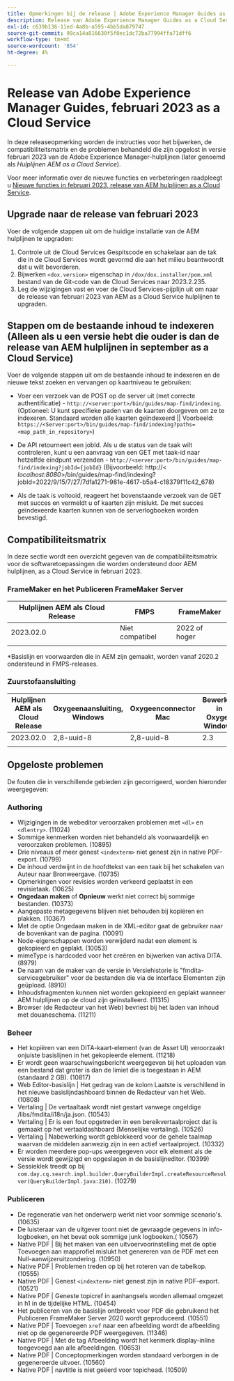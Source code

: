 ```yaml
---
title: Opmerkingen bij de release | Adobe Experience Manager Guides as a Cloud Service, release februari 2023
description: Release van Adobe Experience Manager Guides as a Cloud Service in februari
exl-id: c639b136-11ed-4a8b-a595-4bb5da879747
source-git-commit: 99ca14a816630f5f0ec1dc72ba77994ffa71dff6
workflow-type: tm+mt
source-wordcount: '854'
ht-degree: 4%

---
```


# Release van Adobe Experience Manager Guides, februari 2023 as a Cloud Service

In deze releaseopmerking worden de instructies voor het bijwerken, de compatibiliteitsmatrix en de problemen behandeld die zijn opgelost in versie februari 2023 van de Adobe Experience Manager-hulplijnen (later genoemd als *Hulplijnen AEM as a Cloud Service*).

Voor meer informatie over de nieuwe functies en verbeteringen raadpleegt u [Nieuwe functies in februari 2023, release van AEM hulplijnen as a Cloud Service](whats-new-2023.2.0.md).

## Upgrade naar de release van februari 2023

Voer de volgende stappen uit om de huidige installatie van de AEM hulplijnen te upgraden:
1. Controle uit de Cloud Services Gespitscode en schakelaar aan de tak die in de Cloud Services wordt gevormd die aan het milieu beantwoordt dat u wilt bevorderen.
2. Bijwerken `<dox.version>` eigenschap in `/dox/dox.installer/pom.xml` bestand van de Git-code van de Cloud Services naar 2023.2.235.
3. Leg de wijzigingen vast en voer de Cloud Services-pijplijn uit om naar de release van februari 2023 van AEM as a Cloud Service hulplijnen te upgraden.

## Stappen om de bestaande inhoud te indexeren (Alleen als u een versie hebt die ouder is dan de release van AEM hulplijnen in september as a Cloud Service)

Voer de volgende stappen uit om de bestaande inhoud te indexeren en de nieuwe tekst zoeken en vervangen op kaartniveau te gebruiken:

* Voer een verzoek van de POST op de server uit (met correcte authentificatie) - `http://<server:port>/bin/guides/map-find/indexing`.
(Optioneel: U kunt specifieke paden van de kaarten doorgeven om ze te indexeren. Standaard worden alle kaarten geïndexeerd || Voorbeeld: `https://<Server:port>/bin/guides/map-find/indexing?paths=<map_path_in_repository>`)

* De API retourneert een jobId. Als u de status van de taak wilt controleren, kunt u een aanvraag van een GET met taak-id naar hetzelfde eindpunt verzenden - `http://<server:port>/bin/guides/map-find/indexing?jobId={jobId}`
(Bijvoorbeeld: http://&lt;
_localhost:8080_>/bin/guides/map-find/indexing?jobId=2022/9/15/7/27/7dfa1271-981e-4617-b5a4-c18379f11c42_678)

* Als de taak is voltooid, reageert het bovenstaande verzoek van de GET met succes en vermeldt u of kaarten zijn mislukt. De met succes geïndexeerde kaarten kunnen van de serverlogboeken worden bevestigd.

## Compatibiliteitsmatrix

In deze sectie wordt een overzicht gegeven van de compatibiliteitsmatrix voor de softwaretoepassingen die worden ondersteund door AEM hulplijnen, as a Cloud Service in februari 2023.

### FrameMaker en het Publiceren FrameMaker Server

| Hulplijnen AEM als Cloud Release | FMPS | FrameMaker |
| --- | --- | --- |
| 2023.02.0 | Niet compatibel | 2022 of hoger |
|  |  |  |

*Basislijn en voorwaarden die in AEM zijn gemaakt, worden vanaf 2020.2 ondersteund in FMPS-releases.

### Zuurstofaansluiting

| Hulplijnen AEM als Cloud Release | Oxygeenaansluiting, Windows | Oxygeenconnector Mac | Bewerken in Oxygen Windows | Bewerken in Oxygen Mac |
| --- | --- | --- | --- | --- |
| 2023.02.0 | 2,8-uuid-8 | 2,8-uuid-8 | 2.3 | 2.3 |
|  |  |  |  |

## Opgeloste problemen

De fouten die in verschillende gebieden zijn gecorrigeerd, worden hieronder weergegeven:

### Authoring

* Wijzigingen in de webeditor veroorzaken problemen met `<dl>` en `<dlentry>`. (11024)
* Sommige kenmerken worden niet behandeld als voorwaardelijk en veroorzaken problemen. (10895)
* Drie niveaus of meer genest `<indexterm>` niet genest zijn in native PDF-export. (10799)
* De inhoud verdwijnt in de hoofdtekst van een taak bij het schakelen van Auteur naar Bronweergave. (10735)
* Opmerkingen voor revisies worden verkeerd geplaatst in een revisietaak. (10625)
* **Ongedaan maken** of **Opnieuw** werkt niet correct bij sommige bestanden. (10373)
* Aangepaste metagegevens blijven niet behouden bij kopiëren en plakken. (10367)
* Met de optie Ongedaan maken in de XML-editor gaat de gebruiker naar de bovenkant van de pagina. (10091)
* Node-eigenschappen worden verwijderd nadat een element is gekopieerd en geplakt. (10053)
* mimeType is hardcoded voor het creëren en bijwerken van activa DITA. (8979)
* De naam van de maker van de versie in Versiehistorie is &quot;fmdita-servicegebruiker&quot; voor de bestanden die via de interface Elementen zijn geüpload. (8910)
* Inhoudsfragmenten kunnen niet worden gekopieerd en geplakt wanneer AEM hulplijnen op de cloud zijn geïnstalleerd. (11315)
* Browser (de Redacteur van het Web) bevriest bij het laden van inhoud met douaneschema. (11211)

### Beheer

* Het kopiëren van een DITA-kaart-element (van de Asset UI) veroorzaakt onjuiste basislijnen in het gekopieerde element. (11218)
* Er wordt geen waarschuwingsbericht weergegeven bij het uploaden van een bestand dat groter is dan de limiet die is toegestaan in AEM (standaard 2 GB). (10817)
* Web Editor-basislijn | Het gedrag van de kolom Laatste is verschillend in het nieuwe basislijndashboard binnen de Redacteur van het Web. (10808)
* Vertaling | De vertaaltaak wordt niet gestart vanwege ongeldige /libs/fmdita/i18n/ja.json. (10543)
* Vertaling | Er is een fout opgetreden in een bereikvertaalproject dat is gemaakt op het vertaaldashboard (Menselijke vertaling). (10526)
* Vertaling | Nabewerking wordt geblokkeerd voor de gehele taalmap waarvan de middelen aanwezig zijn in een actief vertaalproject. (10332)
* Er worden meerdere pop-ups weergegeven voor elk element als de versie wordt gewijzigd en opgeslagen in de basislijneditor. (10399)
* Sessieklek treedt op bij `com.day.cq.search.impl.builder.QueryBuilderImpl.createResourceResolver(QueryBuilderImpl.java:210)`. (10279)

### Publiceren

* De regeneratie van het onderwerp werkt niet voor sommige scenario&#39;s. (10635)
* De luisteraar van de uitgever toont niet de gevraagde gegevens in info- logboeken, en het bevat ook sommige junk logboeken.( 10567)
* Native PDF | Bij het maken van een uitvoervoorinstelling met de optie Toevoegen aan mapprofiel mislukt het genereren van de PDF met een Null-aanwijzeruitzondering. (10950)
* Native PDF | Problemen treden op bij het roteren van de tabelkop. (10555)
* Native PDF | Genest `<indexterm>` niet genest zijn in native PDF-export. (10521)
* Native PDF | Geneste topicref in aanhangsels worden allemaal omgezet in h1 in de tijdelijke HTML. (10454)
* Het publiceren van de basislijn ontbreekt voor PDF die gebruikend het Publiceren FrameMaker Server 2020 wordt geproduceerd. (10551)
* Native PDF | Toevoegen `xref` naar een afbeelding wordt de afbeelding niet op de gegenereerde PDF weergegeven. (11346)
* Native PDF | Met de tag Afbeelding wordt het kenmerk display-inline toegevoegd aan alle afbeeldingen. (10653)
* Native PDF | Conceptopmerkingen worden standaard verborgen in de gegenereerde uitvoer. (10560)
* Native PDF | navtitle is niet geëerd voor topichead. (10509)
